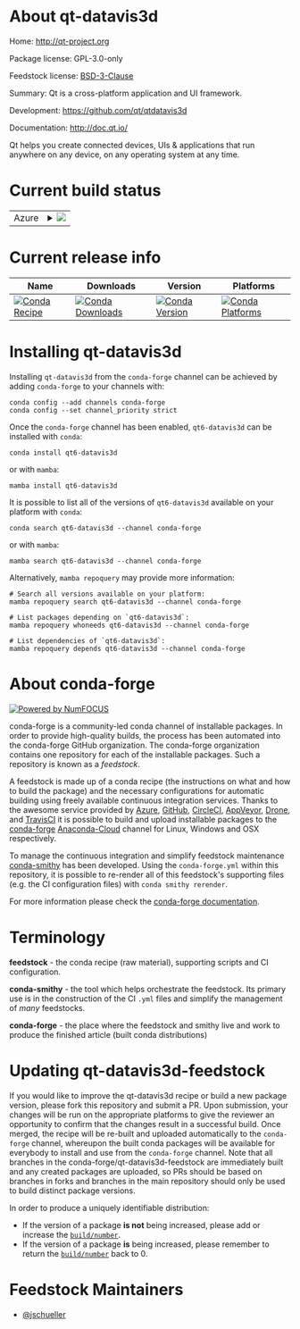 About qt-datavis3d
==================

Home: http://qt-project.org

Package license: GPL-3.0-only

Feedstock license: [BSD-3-Clause](https://github.com/conda-forge/qt-datavis3d-feedstock/blob/main/LICENSE.txt)

Summary: Qt is a cross-platform application and UI framework.

Development: https://github.com/qt/qtdatavis3d

Documentation: http://doc.qt.io/

Qt helps you create connected devices, UIs & applications that run
anywhere on any device, on any operating system at any time.


Current build status
====================


<table>
    
  <tr>
    <td>Azure</td>
    <td>
      <details>
        <summary>
          <a href="https://dev.azure.com/conda-forge/feedstock-builds/_build/latest?definitionId=18263&branchName=main">
            <img src="https://dev.azure.com/conda-forge/feedstock-builds/_apis/build/status/qt-datavis3d-feedstock?branchName=main">
          </a>
        </summary>
        <table>
          <thead><tr><th>Variant</th><th>Status</th></tr></thead>
          <tbody><tr>
              <td>linux_64</td>
              <td>
                <a href="https://dev.azure.com/conda-forge/feedstock-builds/_build/latest?definitionId=18263&branchName=main">
                  <img src="https://dev.azure.com/conda-forge/feedstock-builds/_apis/build/status/qt-datavis3d-feedstock?branchName=main&jobName=linux&configuration=linux%20linux_64_" alt="variant">
                </a>
              </td>
            </tr><tr>
              <td>osx_64</td>
              <td>
                <a href="https://dev.azure.com/conda-forge/feedstock-builds/_build/latest?definitionId=18263&branchName=main">
                  <img src="https://dev.azure.com/conda-forge/feedstock-builds/_apis/build/status/qt-datavis3d-feedstock?branchName=main&jobName=osx&configuration=osx%20osx_64_" alt="variant">
                </a>
              </td>
            </tr><tr>
              <td>osx_arm64</td>
              <td>
                <a href="https://dev.azure.com/conda-forge/feedstock-builds/_build/latest?definitionId=18263&branchName=main">
                  <img src="https://dev.azure.com/conda-forge/feedstock-builds/_apis/build/status/qt-datavis3d-feedstock?branchName=main&jobName=osx&configuration=osx%20osx_arm64_" alt="variant">
                </a>
              </td>
            </tr><tr>
              <td>win_64</td>
              <td>
                <a href="https://dev.azure.com/conda-forge/feedstock-builds/_build/latest?definitionId=18263&branchName=main">
                  <img src="https://dev.azure.com/conda-forge/feedstock-builds/_apis/build/status/qt-datavis3d-feedstock?branchName=main&jobName=win&configuration=win%20win_64_" alt="variant">
                </a>
              </td>
            </tr>
          </tbody>
        </table>
      </details>
    </td>
  </tr>
</table>

Current release info
====================

| Name | Downloads | Version | Platforms |
| --- | --- | --- | --- |
| [![Conda Recipe](https://img.shields.io/badge/recipe-qt6--datavis3d-green.svg)](https://anaconda.org/conda-forge/qt6-datavis3d) | [![Conda Downloads](https://img.shields.io/conda/dn/conda-forge/qt6-datavis3d.svg)](https://anaconda.org/conda-forge/qt6-datavis3d) | [![Conda Version](https://img.shields.io/conda/vn/conda-forge/qt6-datavis3d.svg)](https://anaconda.org/conda-forge/qt6-datavis3d) | [![Conda Platforms](https://img.shields.io/conda/pn/conda-forge/qt6-datavis3d.svg)](https://anaconda.org/conda-forge/qt6-datavis3d) |

Installing qt-datavis3d
=======================

Installing `qt-datavis3d` from the `conda-forge` channel can be achieved by adding `conda-forge` to your channels with:

```
conda config --add channels conda-forge
conda config --set channel_priority strict
```

Once the `conda-forge` channel has been enabled, `qt6-datavis3d` can be installed with `conda`:

```
conda install qt6-datavis3d
```

or with `mamba`:

```
mamba install qt6-datavis3d
```

It is possible to list all of the versions of `qt6-datavis3d` available on your platform with `conda`:

```
conda search qt6-datavis3d --channel conda-forge
```

or with `mamba`:

```
mamba search qt6-datavis3d --channel conda-forge
```

Alternatively, `mamba repoquery` may provide more information:

```
# Search all versions available on your platform:
mamba repoquery search qt6-datavis3d --channel conda-forge

# List packages depending on `qt6-datavis3d`:
mamba repoquery whoneeds qt6-datavis3d --channel conda-forge

# List dependencies of `qt6-datavis3d`:
mamba repoquery depends qt6-datavis3d --channel conda-forge
```


About conda-forge
=================

[![Powered by
NumFOCUS](https://img.shields.io/badge/powered%20by-NumFOCUS-orange.svg?style=flat&colorA=E1523D&colorB=007D8A)](https://numfocus.org)

conda-forge is a community-led conda channel of installable packages.
In order to provide high-quality builds, the process has been automated into the
conda-forge GitHub organization. The conda-forge organization contains one repository
for each of the installable packages. Such a repository is known as a *feedstock*.

A feedstock is made up of a conda recipe (the instructions on what and how to build
the package) and the necessary configurations for automatic building using freely
available continuous integration services. Thanks to the awesome service provided by
[Azure](https://azure.microsoft.com/en-us/services/devops/), [GitHub](https://github.com/),
[CircleCI](https://circleci.com/), [AppVeyor](https://www.appveyor.com/),
[Drone](https://cloud.drone.io/welcome), and [TravisCI](https://travis-ci.com/)
it is possible to build and upload installable packages to the
[conda-forge](https://anaconda.org/conda-forge) [Anaconda-Cloud](https://anaconda.org/)
channel for Linux, Windows and OSX respectively.

To manage the continuous integration and simplify feedstock maintenance
[conda-smithy](https://github.com/conda-forge/conda-smithy) has been developed.
Using the ``conda-forge.yml`` within this repository, it is possible to re-render all of
this feedstock's supporting files (e.g. the CI configuration files) with ``conda smithy rerender``.

For more information please check the [conda-forge documentation](https://conda-forge.org/docs/).

Terminology
===========

**feedstock** - the conda recipe (raw material), supporting scripts and CI configuration.

**conda-smithy** - the tool which helps orchestrate the feedstock.
                   Its primary use is in the construction of the CI ``.yml`` files
                   and simplify the management of *many* feedstocks.

**conda-forge** - the place where the feedstock and smithy live and work to
                  produce the finished article (built conda distributions)


Updating qt-datavis3d-feedstock
===============================

If you would like to improve the qt-datavis3d recipe or build a new
package version, please fork this repository and submit a PR. Upon submission,
your changes will be run on the appropriate platforms to give the reviewer an
opportunity to confirm that the changes result in a successful build. Once
merged, the recipe will be re-built and uploaded automatically to the
`conda-forge` channel, whereupon the built conda packages will be available for
everybody to install and use from the `conda-forge` channel.
Note that all branches in the conda-forge/qt-datavis3d-feedstock are
immediately built and any created packages are uploaded, so PRs should be based
on branches in forks and branches in the main repository should only be used to
build distinct package versions.

In order to produce a uniquely identifiable distribution:
 * If the version of a package **is not** being increased, please add or increase
   the [``build/number``](https://docs.conda.io/projects/conda-build/en/latest/resources/define-metadata.html#build-number-and-string).
 * If the version of a package **is** being increased, please remember to return
   the [``build/number``](https://docs.conda.io/projects/conda-build/en/latest/resources/define-metadata.html#build-number-and-string)
   back to 0.

Feedstock Maintainers
=====================

* [@jschueller](https://github.com/jschueller/)

